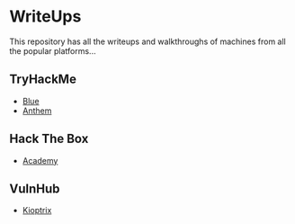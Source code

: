 # WriteUps
This repository has all the writeups and walkthroughs of machines from all the popular platforms... 

## TryHackMe

- [Blue](https://github.com/mishqatabid/WriteUps/blob/main/TryHackMe/Blue.md)
- [Anthem](https://github.com/mishqatabid/WriteUps/blob/main/TryHackMe/Anthem.md)

## Hack The Box

- [Academy](Https://)

## VulnHub

- [Kioptrix](https://github.com/mishqatabid/WriteUps/blob/main/VulnHub/Kioptrix_Level1.md)
